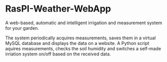 # RasPI-Weather-WebApp
A web-based, automatic and intelligent irrigation and measurement system for your garden.

The system periodically acquires measurements, saves them in a virtual MySQL database and displays the data on a website. A Python script aquires measurements, checks the soil humidity and switches a self-made irriation system on/off based on the received data.

